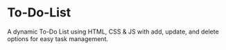 # To-Do-List
A dynamic To-Do List using HTML, CSS &amp; JS with add, update, and delete options for easy task management.
